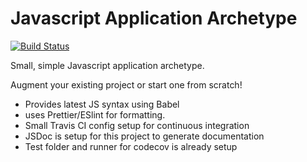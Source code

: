 # Javascript Application Archetype

[![Build Status](https://travis-ci.org/code-for-coffee/js-app-archetype.svg?branch=master)](https://travis-ci.org/code-for-coffee/js-app-archetype)

Small, simple Javascript application archetype.

Augment your existing project or start one from scratch!

- Provides latest JS syntax using Babel
- uses Prettier/ESlint for formatting.
- Small Travis CI config setup for continuous integration
- JSDoc is setup for this project to generate documentation
- Test folder and runner for codecov is already setup
